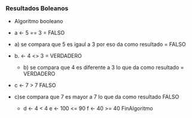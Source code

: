 ### Resultados Boleanos




* Algoritmo booleano 
* a  <- 5 == 3  =  FALSO  
 * a) se compara que 5 es igaul a 3 por eso da como resultado = FALSO
  
* b.  <- 4 <> 3 = VERDADERO  
  * b) se compara que  4 es diferente a 3 lo que da como resultado = VERDADERO
  
 * c  <- 7 > 7  FALSO
 * c)se compara que 7 es mayor a 7 lo que da como resultado FALSO
  
  	* d <- 4 < 4
	e <- 100 <= 90
	f <- 40 >= 40
FinAlgoritmo
